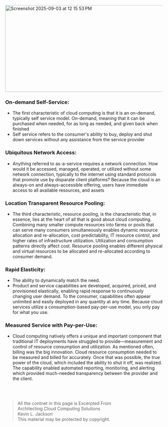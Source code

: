 <img width="743" height="277" alt="Screenshot 2025-09-03 at 12 15 53 PM" src="https://github.com/user-attachments/assets/1d76529e-e2a4-4bcc-8981-20692cd15d6b" />

### On-demand Self-Service:
- The first characteristic of cloud computing is that it is an on-demand, typically self service model. On-demand, meaning that it can be purchased when needed, for as long as needed, and given back when finished
- Self service refers to the consumer's ability to buy, deploy and shut down services without any assistance from the service provider

### Ubiquitous Network Access:
- Anything referred to as-a-service requires a network connection. How would it be accessed, managed, operated, or utilized without some network connection, typically to the internet using standard protocols that promote use by disparate client platforms? Because the cloud is an always-on and always-accessible offering, users have immediate access to all available resources, and assets

### Location Transparent Resource Pooling:
- The third characteristic, resource pooling, is the characteristic that, in essence, lies at the heart of all that is good about cloud computing.
  Combining many smaller compute resources into farms or pools that can serve many consumers simultaneously enables dynamic resource allocation and re-allocation, cost predictability, IT resource control, and higher rates of infrastructure utilization.
  Utilization and consumption patterns directly affect cost.
  Resource pooling enables different physical and virtual resources to be allocated and re-allocated according to consumer demand.

### Rapid Elasticity:
- The ability to dynamically match the need.
- Product and service capabilities are developed, acquired, priced, and provisioned elastically, enabling rapid response to continuously changing user demand.
  To the consumer, capabilities often appear unlimited and easily deployed in any quantity at any time. Because cloud services utilize a consumption-based pay-per-use model, you only pay for what you use.
  
### Measured Service with Pay-per-Use:
- Cloud computing natively offers a unique and important component that traditional IT deployments have struggled to provide—measurement and control of resource consumption and utilization.
  As mentioned often, billing was the big innovation. Cloud resource consumption needed to be measured and billed for accurately.
  Once that was possible, the true power of the cloud, which included the ability to shut it off, was realized.
  The capability enabled automated reporting, monitoring, and alerting which provided much-needed transparency between the provider and the client.

<br>
<br>


> All the contnet in this page is 
>Excerpted From <br>
>Architecting Cloud Computing Solutions <br>
>Kevin L. Jackson <br>
>This material may be protected by copyright. <br>
